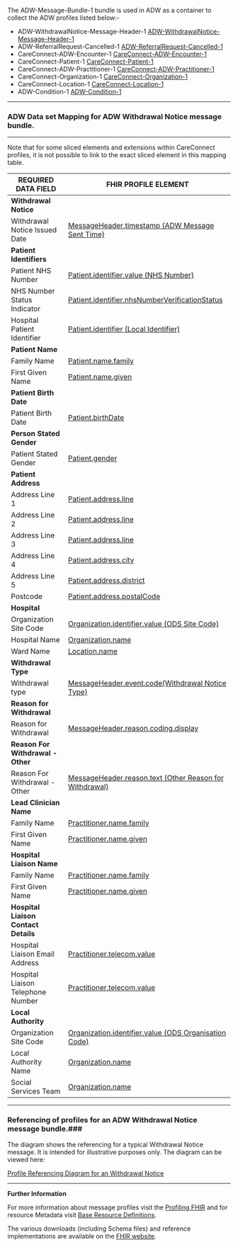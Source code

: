 
The ADW-Message-Bundle-1 bundle is used in ADW as a container to collect the ADW profiles listed below:- 

- ADW-WithdrawalNotice-Message-Header-1 [ADW-WithdrawalNotice-Message-Header-1]
- ADW-ReferralRequest-Cancelled-1 [ADW-ReferralRequest-Cancelled-1]
- CareConnect-ADW-Encounter-1 [CareConnect-ADW-Encounter-1]
- CareConnect-Patient-1 [CareConnect-Patient-1]
- CareConnect-ADW-Practitioner-1 [CareConnect-ADW-Practitioner-1]
- CareConnect-Organization-1 [CareConnect-Organization-1]
- CareConnect-Location-1 [CareConnect-Location-1]
- ADW-Condition-1 [ADW-Condition-1]

----------

[ADW-Message-WithdrawalNotice-1-Ex02]: ../Examples/Profile.ADW-WithdrawalNotice/ADW-Message-WithdrawalNotice-1-Ex02.xml


###  ADW Data set Mapping for ADW Withdrawal Notice message bundle. ###


----------

Note that for some sliced elements and extensions within CareConnect profiles, it is not possible to link to the exact sliced element in this mapping table.


| REQUIRED DATA FIELD                  | FHIR PROFILE ELEMENT                             |
|--------------------------------------|--------------------------------------------------|
| **Withdrawal Notice**                |                                                  |
| Withdrawal Notice Issued Date        | [MessageHeader.timestamp (ADW Message Sent Time)]              |
| **Patient Identifiers**              |                                                  |
| Patient NHS Number                   | [Patient.identifier.value (NHS Number)]                          |
| NHS Number Status Indicator          | [Patient.identifier.nhsNumberVerificationStatus]                            |
| Hospital Patient Identifier          | [Patient.identifier (Local Identifier)]            |
| **Patient Name**                     |                                                  |
| Family Name                          | [Patient.name.family]                                     |
| First Given Name                     | [Patient.name.given]                                       |
| **Patient Birth Date**               |                                                  |
| Patient Birth Date                   | [Patient.birthDate]                                      |
| **Person Stated Gender**             |                                                  |
| Patient Stated Gender                | [Patient.gender]                                         |
| **Patient Address**                  |                                                  |
| Address Line 1                       | [Patient.address.line]                                   |
| Address Line 2                       | [Patient.address.line]                                   |
| Address Line 3                       | [Patient.address.line]                                   |
| Address Line 4                       | [Patient.address.city]                                   |
| Address Line 5                       | [Patient.address.district]                                   |
| Postcode                             | [Patient.address.postalCode]                             |
| **Hospital**                         |                                                  |
| Organization Site Code               | [Organization.identifier.value (ODS Site Code)]             |
| Hospital Name                        | [Organization.name]                                |
| Ward Name                            | [Location.name]                                     |
| **Withdrawal Type**                  |                                                  |
| Withdrawal type                      | [MessageHeader.event.code(Withdrawal Notice Type)]                  |
| **Reason for Withdrawal**            |                                                  |
| Reason for Withdrawal                | [MessageHeader.reason.coding.display]                          |
| **Reason For Withdrawal - Other**    |                                                  |
| Reason For Withdrawal - Other        | [MessageHeader.reason.text (Other Reason for Withdrawal)]                           |
| **Lead Clinician Name**              |                                                  |
| Family Name                          | [Practitioner.name.family]                   |
| First Given Name                     | [Practitioner.name.given]                    |
| **Hospital Liaison Name**            |                                                  |
| Family Name                          | [Practitioner.name.family]                              |
| First Given Name                     | [Practitioner.name.given]                              |
| **Hospital Liaison Contact Details** |                                                  |
| Hospital Liaison Email Address       | [Practitioner.telecom.value]               |
| Hospital Liaison Telephone Number    | [Practitioner.telecom.value]                                  |
| **Local Authority**                  |                                                  |
| Organization Site Code               | [Organization.identifier.value (ODS Organisation Code)]               |
| Local Authority Name                 | [Organization.name]                         |
| Social Services Team                 | [Organization.name] 


[ADW-WithdrawalNotice-Message-Header-1]: adw-withdrawal-notice-message-header-1.html
[ADW-ReferralRequest-Cancelled-1]: adw-referral-request-cancelled-1.html
[CareConnect-Patient-1]: careconnect-patient-1.html
[CareConnect-ADW-Practitioner-1]: careconnect-adw-practitioner-1.html
[ADW-Lead-Clinician-Practitioner-1]: careconnect-adw-practitioner-1.html
[CareConnect-Organization-1]: careconnect-organization-1.html
[CareConnect-ADW-Encounter-1]: careconnect-adw-encounter-1.html
[CareConnect-Organization-1]: careconnect-organization-1.html
[CareConnect-Location-1]: careconnect-location-1.html
[ADW-Condition-1]: adw-condition-1.html


[MessageHeader.timestamp (ADW Message Sent Time)]: adw-withdrawal-notice-message-header-1-dict.html#MessageHeader.ADW%20Message%20Sent%20Time
[Patient.identifier.value (NHS Number)]: careconnect-patient-1-dict.html#Patient.identifier.value
[Patient.identifier.nhsNumberVerificationStatus]: extension-careconnect-nhsnumberverificationstatus-1-dict.html#Extension.valueCodeableConcept
[Patient.identifier (Local Identifier)]: careconnect-patient-1-dict.html#Patient.identifier.value
[Patient.name.family]: careconnect-patient-1-dict.html#Patient.name.family
[Patient.name.given]: careconnect-patient-1-dict.html#Patient.name.given
[Patient.birthDate]: careconnect-patient-1-dict.html#Patient.birthDate
[Patient.gender]: careconnect-patient-1-dict.html#Patient.gender
[Patient.address.line]: careconnect-patient-1-dict.html#Patient.address.line
[Patient.address.city]: careconnect-patient-1-dict.html#Patient.address.city
[Patient.address.district]: careconnect-patient-1-dict.html#Patient.address.district
[Patient.address.postalCode]: careconnect-patient-1-dict.html#Patient.address.postalCode
[Organization.identifier.value (ODS Site Code)]: careconnect-organization-1-dict.html#Organization.identifier.value
[Organization.name]: careconnect-organization-1-dict.html#Organization.name
[Location.name]: careconnect-location-1-dict.html#Location.name
[MessageHeader.event.code(Withdrawal Notice Type)]: adw-withdrawal-notice-message-header-1-dict.html#MessageHeader.event.Withdrawal%20Notice%20Type
[MessageHeader.reason.coding.display]: adw-withdrawal-notice-message-header-1-dict.html#MessageHeader.reason.coding.display
[MessageHeader.reason.text (Other Reason for Withdrawal)]: adw-withdrawal-notice-message-header-1-dict.html#MessageHeader.reason.Other%20Reason%20for%20Withdrawal
[Practitioner.name.family]: careconnect-adw-practitioner-1-dict.html#Practitioner.name.family 
[Practitioner.name.given]: careconnect-adw-practitioner-1-dict.html#Practitioner.name.given
[Practitioner.name.family]: careconnect-adw-practitioner-1-dict.html#Practitioner.name.family
[Practitioner.name.given]: careconnect-adw-practitioner-1-dict.html#Practitioner.name.given
[Practitioner.telecom.value]: careconnect-adw-practitioner-1-dict.html#Practitioner.telecom.value
[Practitioner.telecom.value]: careconnect-adw-practitioner-1-dict.html#Practitioner.telecom.value
[Organization.identifier.value (ODS Organisation Code)]: careconnect-organization-1-dict.html#Organization.identifier.value
[Organization.name]: careconnect-organization-1-dict.html#Organization.name
[Organization.name]: careconnect-organization-1-dict.html#Organization.name




----------


### Referencing of profiles for an ADW Withdrawal Notice message bundle.###


The diagram shows the referencing for a typical Withdrawal Notice message. It is intended for illustrative purposes only. The diagram can be viewed here:

[Profile Referencing Diagram for an Withdrawal Notice](../Profile.ADW-WithdrawalNotice/MessageReferencing4.png)

----------


**Further Information**

For more information about message profiles visit the [Profiling FHIR] and for resource Metadata visit [Base Resource Definitions].

The various downloads (including Schema files) and reference implementations are available on the [FHIR website].

[Profiling FHIR]: http://hl7.org/fhir/DSTU2/profiling.html
[FHIR website]: http://hl7.org/fhir/DSTU2/index.html
[Base Resource Definitions]: http://hl7.org/fhir/DSTU2/resource.html